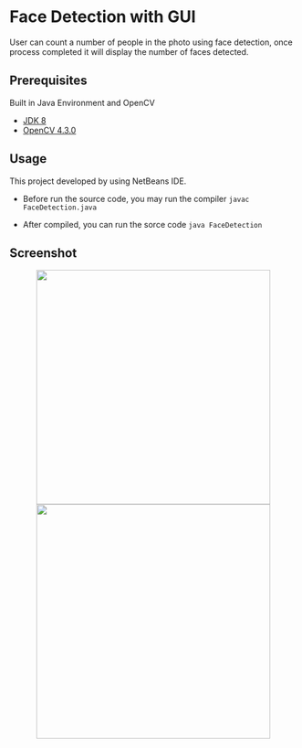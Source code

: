# Face Detection with GUI
User can count a number of people in the photo using face detection, 
once process completed it will display the number of faces detected.

## Prerequisites
Built in Java Environment and OpenCV
* [JDK 8](https://www.oracle.com/java/technologies/javase/javase-jdk8-downloads.html)
* [OpenCV 4.3.0](https://opencv.org/opencv-4-3-0/)

## Usage
This project developed by using NetBeans IDE.
* Before run the source code, you may run the compiler 
``` javac FaceDetection.java ```

* After compiled, you can run the sorce code
``` java FaceDetection ```

## Screenshot

<p align="center">
  <img src="screenshot/home.PNG" width="410px">
  <img src="screenshot/detected.PNG" width="410px">
</p>
